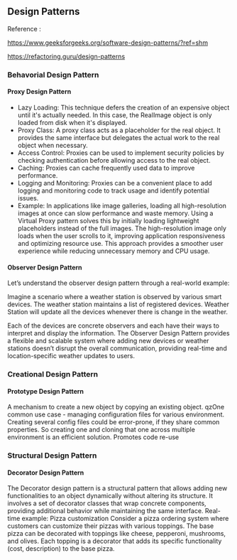 
## Design Patterns
Reference :

https://www.geeksforgeeks.org/software-design-patterns/?ref=shm

https://refactoring.guru/design-patterns



### Behavorial Design Pattern

#### Proxy Design Pattern

- Lazy Loading: This technique defers the creation of an expensive object until it's actually needed. 
In this case, the RealImage object is only loaded from disk when it's displayed.
- Proxy Class: A proxy class acts as a placeholder for the real object. It provides the same interface 
but delegates the actual work to the real object when necessary.
- Access Control: Proxies can be used to implement security policies by checking authentication before allowing access to the real object.
- Caching: Proxies can cache frequently used data to improve performance.
- Logging and Monitoring: Proxies can be a convenient place to add logging and monitoring code to track usage and identify potential issues.
- Example: In applications like image galleries, loading all high-resolution images at once can slow performance and waste memory. 
Using a Virtual Proxy pattern solves this by initially loading lightweight placeholders instead of the full images. 
The high-resolution image only loads when the user scrolls to it, improving application responsiveness and optimizing resource use. 
This approach provides a smoother user experience while reducing unnecessary memory and CPU usage.


#### Observer Design Pattern

Let’s understand the observer design pattern through a real-world example:

Imagine a scenario where a weather station is observed by various smart devices. 
The weather station maintains a list of registered devices. 
Weather Station will update all the devices whenever there is change in the weather.

Each of the devices are concrete observers and each have their ways to interpret and display the information.
The Observer Design Pattern provides a flexible and scalable system where adding new devices or weather stations 
doesn’t disrupt the overall communication, providing real-time and location-specific weather updates to users.


### Creational Design Pattern

#### Prototype Design Pattern

A mechanism to create a new object by copying an existing object. 
qzOne common use case - managing configuration files for various environment.
Creating several config files could be error-prone, if they share common properties. 
So creating one and cloning that one across multiple environment is an efficient solution.
Promotes code re-use

### Structural Design Pattern

#### Decorator Design Pattern

The Decorator design pattern is a structural pattern that allows adding new functionalities 
to an object dynamically without altering its structure. It involves a set of decorator 
classes that wrap concrete components, providing additional behavior while maintaining 
the same interface.
Real-time example: Pizza customization
Consider a pizza ordering system where customers can customize their pizzas with various 
toppings. The base pizza can be decorated with toppings like cheese, pepperoni, 
mushrooms, and olives. Each topping is a decorator that adds its specific 
functionality (cost, description) to the base pizza. 
